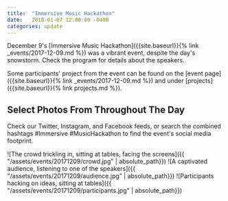 ```yaml
---
title:  "Immersive Music Hackathon"
date:   2018-01-07 12:00:00 -0400
categories: update
---
```

December 9's [Immersive Music Hackathon]({{site.baseurl}}{% link _events/2017-12-09.md %}) was a vibrant event, despite the day's snowstorm. Check the program for details about the speakers.

Some participants' project from the event can be found on the [event page]({{site.baseurl}}{% link _events/2017-12-09.md %}) and under [projects]({{site.baseurl}}{% link projects.md %}).

## Select Photos From Throughout The Day
Check our Twitter, Instagram, and Facebook feeds, or search the combined hashtags #Immersive #MusicHackathon to find the event's social media footprint.

![The crowd trickling in, sitting at tables, facing the screens]({{ "/assets/events/20171209/crowd.jpg" | absolute_path}})
![A captivated audience, listening to one of the speakers]({{ "/assets/events/20171209/audience.jpg" | absolute_path}})
![Participants hacking on ideas, sitting at tables]({{ "/assets/events/20171209/participants.jpg" | absolute_path}})
